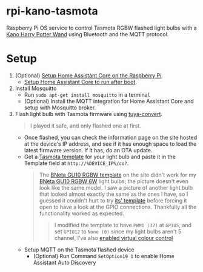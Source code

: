 # rpi-kano-tasmota
Raspberry Pi OS service to control Tasmota RGBW flashed light bulbs with a [Kano Harry Potter Wand](https://kano.me/us/store/products/coding-wand) using Bluetooth and the MQTT protocol.

# Setup

1. (Optional) [Setup Home Assistant Core on the Raspberry Pi](https://www.home-assistant.io/docs/installation/raspberry-pi/).
   - [Setup Home Assistant Core to run after boot](https://community.home-assistant.io/t/autostart-using-systemd/199497).
2. Install Mosquitto
   - Run `sudo apt-get install mosquitto` in a terminal.
   - (Optional) Install the MQTT integration for Home Assistant Core and setup with Mosquitto broker.
3. Flash light bulb with Tasmota firmware using [tuya-convert](https://github.com/ct-Open-Source/tuya-convert).
   > I played it safe, and only flashed one at first.
   - Once flashed, you can check the information page on the site hosted at the device's IP address, and see if it has enough space to load the latest firmware version. If it has, do an OTA update.
   - Get a [Tasmota template](https://templates.blakadder.com/bulb.html) for your light bulb and paste it in the Template field at `http://%DEVICE_IP%/co?`.
     > The [BNeta GU10 RGBW template](https://templates.blakadder.com/bneta_IO-WIFI-GU10S.html) on the site didn't work for my [BNeta GU10 RGBW 6W](https://www.builders.co.za/Fasteners-Fixtures-%26-Security/Security/Electronic-Security/Bneta-GU10-Smart-Multi-Wifi-LED-Bulb-%286W%29/p/000000000000705676) light bulbs, the picture doesn't even look like the same model. I saw a picture of another light bulb that looked almost exactly the same as the ones I have, so I guessed it couldn't hurt to try [its' template](https://templates.blakadder.com/brilliantsmart_20888.html) before forcing it open to have a look at the GPIO connections. Thankfully all the functionality worked as expected.
     >> I modified the template to have `PWM1 (37)` at `GPIO5`, and set `GPIO12` to `None (0)` since my light bulbs aren't 5 channel, I've also [enabled virtual colour control](https://tasmota.github.io/docs/Lights/#virtual-ct)
   - Setup MQTT on the Tasmota flashed device
     - (Optional) Run Command `SetOption19 1` to enable Home Assistant Auto Discovery 